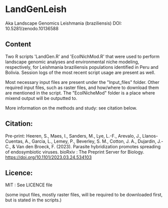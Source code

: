 # LandGenLeish
Aka Landscape Genomics Leishmania (braziliensis)
DOI: 10.5281/zenodo.10136588
## Content

Two R scripts 'LandGen.R' and 'EcolNichMod.R' that were used to perform landscape genomic analyses and environmental niche modeling, respectively, for Leishmania braziliensis populations identified in Peru and Bolivia. Session logs of the most recent script usage are present as well.

Most necessary input files are present under the "Input_files" folder. 
Other required input files, such as raster files, and how/where to download them are mentioned in the script. The "EcolNicheMod" folder is a place where mixend output will be outputted to.

More information on the methods and study: see citation below.

## Citation:
Pre-print: 
Heeren, S., Maes, I., Sanders, M., Lye, L.-F., Arevalo, J., Llanos-Cuentas, A., Garcia, L., Lemey, P., Beverley, S. M., Cotton, J. A., Dujardin, J.-C., & Van den Broeck, F. (2023). Parasite hybridization promotes spreading of endosymbiotic viruses. bioRxiv : The Preprint Server for Biology. https://doi.org/10.1101/2023.03.24.534103 

## Licence:
MIT : See LICENCE file


(some input files, mostly raster files, will be required to be downloaded first, but is stated in the scripts.)
